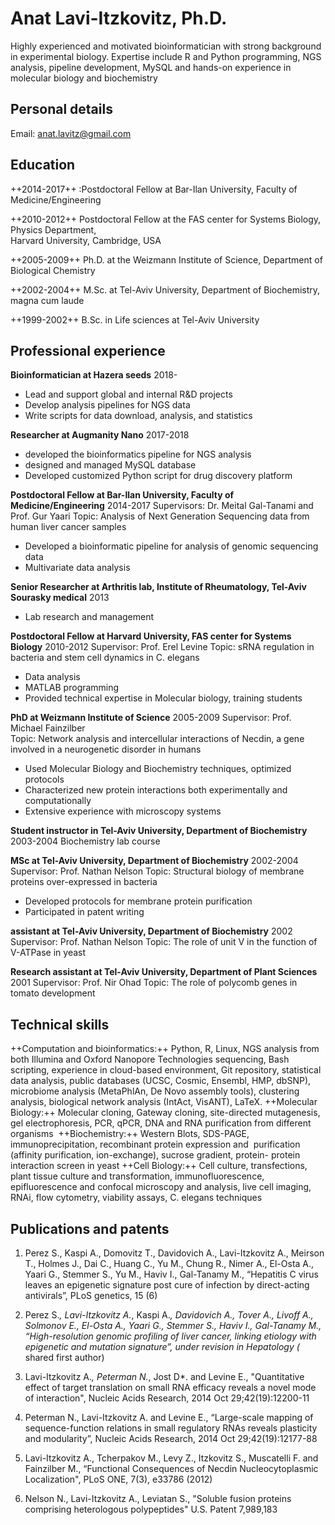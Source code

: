 # __Anat Lavi-Itzkovitz, Ph.D.__
Highly experienced and motivated bioinformatician with strong background in experimental biology. Expertise include R and Python programming, NGS analysis, pipeline development, MySQL and hands-on experience in molecular biology and biochemistry


## Personal details

Email: anat.lavitz@gmail.com

## Education

++2014-2017++	    :Postdoctoral Fellow at Bar-Ilan University, Faculty of Medicine/Engineering 

++2010-2012++ 	    Postdoctoral Fellow at the FAS center for Systems Biology, Physics Department,  
Harvard University, Cambridge, USA
		 
++2005-2009++       Ph.D. at the Weizmann Institute of Science, Department of Biological Chemistry

++2002-2004++       M.Sc. at Tel-Aviv University, Department of Biochemistry, magna cum laude

++1999-2002++       B.Sc. in Life sciences at Tel-Aviv University


## Professional experience 
**Bioinformatician at Hazera seeds**    					                                   2018-
-	Lead and support global and internal R&D projects
-	Develop analysis pipelines for NGS data
-	Write scripts for data download, analysis, and statistics

**Researcher at Augmanity Nano**				         					   2017-2018
-   developed the bioinformatics pipeline for NGS analysis
-   designed and managed MySQL database
-   Developed customized Python script for drug discovery platform

**Postdoctoral Fellow at Bar-Ilan University, Faculty of Medicine/Engineering**	                                   2014-2017 
Supervisors: Dr. Meital Gal-Tanami and Prof. Gur Yaari 
Topic: Analysis of Next Generation Sequencing data from human liver cancer samples
-    Developed a bioinformatic pipeline for analysis of genomic sequencing data
-    Multivariate data analysis

**Senior Researcher at Arthritis lab, Institute of Rheumatology, Tel-Aviv Sourasky medical**	                   2013
-	Lab research and management 

**Postdoctoral Fellow at Harvard University, FAS center for Systems Biology**		    	                   2010-2012
Supervisor: Prof. Erel Levine
Topic: sRNA regulation in bacteria and stem cell dynamics in C. elegans
-    Data analysis
-    MATLAB programming
-    Provided technical expertise in Molecular biology, training students

**PhD at Weizmann Institute of Science**        						                   2005-2009
Supervisor: Prof. Michael Fainzilber	
Topic: Network analysis and intercellular interactions of Necdin, a gene involved in a neurogenetic disorder in humans

-    Used Molecular Biology and Biochemistry techniques, optimized protocols
-    Characterized new protein interactions both experimentally and computationally
-    Extensive experience with microscopy systems
 
**Student instructor in Tel-Aviv University, Department of Biochemistry**				           2003-2004
Biochemistry lab course

**MSc at Tel-Aviv University, Department of Biochemistry**	 				                   2002-2004
Supervisor: Prof. Nathan Nelson
Topic: Structural biology of membrane proteins over-expressed in bacteria
-    Developed protocols for membrane protein purification
-    Participated in patent writing 

**assistant at Tel-Aviv University, Department of Biochemistry**			                      2002
Supervisor: Prof. Nathan Nelson
Topic: The role of unit V in the function of V-ATPase in yeast

**Research assistant at Tel-Aviv University, Department of Plant Sciences**				              2001
Supervisor: Prof. Nir Ohad
Topic: The role of polycomb genes in tomato development

## Technical skills
++Computation and bioinformatics:++ Python, R, Linux, NGS analysis from both Illumina and Oxford Nanopore Technologies sequencing, Bash scripting, experience in cloud-based environment, Git repository, statistical data analysis, public databases (UCSC, Cosmic, Ensembl, HMP, dbSNP), microbiome analysis (MetaPhlAn, De Novo assembly tools), clustering analysis, biological network analysis (IntAct, VisANT), LaTeX. 
++Molecular Biology:++ Molecular cloning, Gateway cloning, site-directed mutagenesis, gel electrophoresis, PCR, qPCR, DNA and RNA purification from different organisms   ‬‬‬‬‬‬‬‬‬‬‬‬‬‬
++Biochemistry:++ Western Blots, SDS-PAGE, immunoprecipitation, recombinant protein expression and   ‬‬‬‬‬‬‬‬‬‬‬‬‬‬
purification (affinity purification, ion-exchange), sucrose gradient, protein- ‬‬‬‬‬‬protein interaction screen in yeast 
++Cell Biology:++ Cell culture, transfections, plant tissue culture and transformation, immunofluorescence, epifluorescence and   ‬‬‬‬‬‬‬‬‬confocal microscopy and analysis, live cell imaging, RNAi, flow cytometry, ‬‬‬‬‬‬‬‬‬‬‬‬‬viability assays, C. elegans techniques

## Publications and patents
	
1. Perez S., Kaspi A., Domovitz T., Davidovich A., Lavi-Itzkovitz A., Meirson T., Holmes J., Dai C., Huang C., Yu M., Chung R., Nimer A., El-Osta A., Yaari G., Stemmer S., Yu M., Haviv I., Gal-Tanamy M., “Hepatitis C virus leaves an epigenetic signature post cure of infection by direct-acting antivirals”, PLoS genetics, 15 (6)
	
2. Perez S.*, Lavi-Itzkovitz A.*, Kaspi A.*, Davidovich A., Tover A., Livoff A., Solmonov E., El-Osta A., Yaari G., Stemmer S., Haviv I., Gal-Tanamy M., “High-resolution genomic profiling of liver cancer, linking etiology with epigenetic and mutation signature”, under revision in Hepatology (* shared first author)
	
3. Lavi-Itzkovitz A.*, Peterman N.*, Jost D*. and Levine E., "Quantitative effect of target translation on small RNA efficacy reveals a novel mode of interaction", Nucleic Acids Research, 2014 Oct 29;42(19):12200-11
	
4. Peterman N., Lavi-Itzkovitz A. and Levine E., “Large-scale mapping of sequence-function relations in small regulatory RNAs reveals plasticity and modularity”, Nucleic Acids Research, 2014 Oct 29;42(19):12177-88
	
5. Lavi-Itzkovitz A., Tcherpakov M., Levy Z., Itzkovitz S., Muscatelli F. and Fainzilber M., “Functional Consequences of Necdin Nucleocytoplasmic Localization", PLoS ONE, 7(3), e33786 (2012)
	
6. Nelson N., Lavi-Itzkovitz A., Leviatan S., "Soluble fusion proteins comprising heterologous polypeptides" U.S. Patent 7,989,183
